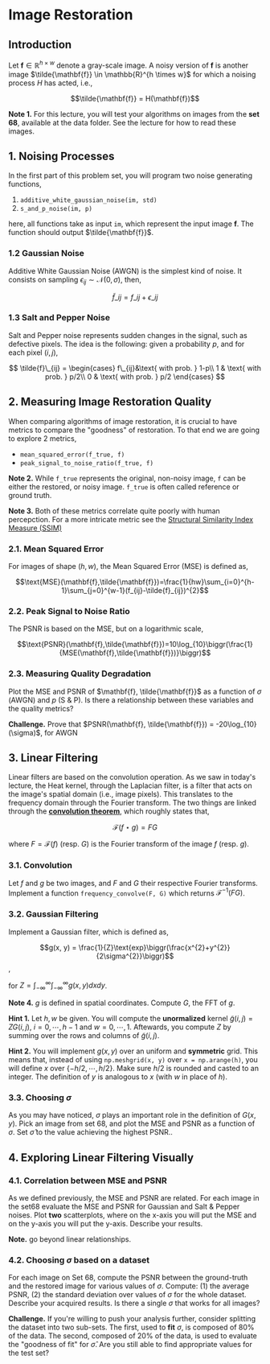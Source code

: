 # Image Restoration

## Introduction

Let $\mathbf{f} \in \mathbb{R}^{h \times w}$ denote a gray-scale image. A noisy version of $\mathbf{f}$ is another image $\tilde{\mathbf{f}} \in \mathbb{R}^{h \times w}$ for which a noising process $H$ has acted, i.e.,

$$\tilde{\mathbf{f}} = H(\mathbf{f})$$

__Note 1.__ For this lecture, you will test your algorithms on images from the __set 68__, available at the data folder. See the lecture for how to read these images.

## 1. Noising Processes

In the first part of this problem set, you will program two noise generating functions,

1. ```additive_white_gaussian_noise(im, std)```
2. ```s_and_p_noise(im, p)```

here, all functions take as input ```im```, which represent the input image $\mathbf{f}$. The function should output $\tilde{\mathbf{f}}$.

### 1.2 Gaussian Noise

Additive White Gaussian Noise (AWGN) is the simplest kind of noise. It consists on sampling $\epsilon_{ij} \sim \mathcal{N}(0, \sigma)$, then,

$$\tilde{f}\_{ij} = f\_{ij} + \epsilon\_{ij}$$

### 1.3 Salt and Pepper Noise

Salt and Pepper noise represents sudden changes in the signal, such as defective pixels. The idea is the following: given a probability $p$, and for each pixel $(i, j)$,

$$
\tilde{f}\_{ij} = \begin{cases}
f\_{ij}&\text{ with prob. } 1-p\\
1 & \text{ with prob. } p/2\\
0 & \text{ with prob. } p/2
\end{cases}
$$

## 2. Measuring Image Restoration Quality

When comparing algorithms of image restoration, it is crucial to have metrics to compare the "goodness" of restoration. To that end we are going to explore 2 metrics,

- ```mean_squared_error(f_true, f)```
- ```peak_signal_to_noise_ratio(f_true, f)```

__Note 2.__ While ```f_true``` represents the original, non-noisy image, ```f``` can be either the restored, or noisy image. ```f_true``` is often called reference or ground truth.

__Note 3.__ Both of these metrics correlate quite poorly with human percepction. For a more intricate metric see the [Structural Similarity Index Measure (SSIM)](https://en.wikipedia.org/wiki/Structural_similarity)

### 2.1. Mean Squared Error

For images of shape $(h,w)$, the Mean Squared Error (MSE) is defined as,

$$\text{MSE}(\mathbf{f},\tilde{\mathbf{f}})=\frac{1}{hw}\sum_{i=0}^{h-1}\sum_{j=0}^{w-1}(f_{ij}-\tilde{f}_{ij})^{2}$$

### 2.2. Peak Signal to Noise Ratio

The PSNR is based on the MSE, but on a logarithmic scale,

$$\text{PSNR}(\mathbf{f},\tilde{\mathbf{f}})=10\log_{10}\biggr(\frac{1}{MSE(\mathbf{f},\tilde{\mathbf{f}})}\biggr)$$

### 2.3. Measuring Quality Degradation

Plot the MSE and PSNR of $\mathbf{f}, \tilde{\mathbf{f}}$ as a function of $\sigma$ (AWGN) and $p$ (S & P). Is there a relationship between these variables and the quality metrics?

__Challenge.__ Prove that $PSNR(\mathbf{f}, \tilde{\mathbf{f}}) = -20\log_{10}(\sigma)$, for AWGN

## 3. Linear Filtering

Linear filters are based on the convolution operation. As we saw in today's lecture, the Heat kernel, through the Laplacian filter, is a filter that acts on the image's spatial domain (i.e., image pixels). This translates to the frequency domain through the Fourier transform. The two things are linked through the [__convolution theorem__](https://en.wikipedia.org/wiki/Convolution_theorem), which roughly states that,

$$\mathcal{F}(f \star g) = FG$$

where $F = \mathcal{F}(f)$ (resp. $G$) is the Fourier transform of the image $f$ (resp. $g$).

### 3.1. Convolution

Let $f$ and $g$ be two images, and $F$ and $G$ their respective Fourier transforms. Implement a function ```frequency_convolve(F, G)``` which returns $\mathcal{F}^{-1}(FG)$.

### 3.2. Gaussian Filtering

Implement a Gaussian filter, which is defined as,

$$g(x, y) = \frac{1}{Z}\text{exp}\biggr(\frac{x^{2}+y^{2}}{2\sigma^{2}}\biggr)$$,

for $Z = \int_{-\infty}^{\infty}\int_{-\infty}^{\infty}g(x, y)dxdy$.

__Note 4.__ $g$ is defined in spatial coordinates. Compute $G$, the FFT of $g$.

__Hint 1.__ Let $h, w$ be given. You will compute the __unormalized__ kernel $\tilde{g}(i,j)=ZG(i,j)$, $i=0,\cdots,h-1$ and $w=0,\cdots,1$. Aftewards, you compute $Z$ by summing over the rows and columns of $\tilde{g}(i,j)$.

__Hint 2.__ You will implement $g(x, y)$ over an uniform and __symmetric__ grid. This means that, instead of using ```np.meshgrid(x, y)``` over ```x = np.arange(h)```, you will define $x$ over $\{-h/2,\cdots,h/2\}$. Make sure $h / 2$ is rounded and casted to an integer. The definition of $y$ is analogous to $x$ (with $w$ in place of $h$).

### 3.3. Choosing $\sigma$

As you may have noticed, $\sigma$ plays an important role in the definition of $G(x, y)$. Pick an image from set 68, and plot the MSE and PSNR as a function of $\sigma$. Set $\hat{\sigma}$ to the value achieving the highest PSNR..

## 4. Exploring Linear Filtering Visually

### 4.1. Correlation between MSE and PSNR

As we defined previously, the MSE and PSNR are related. For each image in the set68 evaluate the MSE and PSNR for Gaussian and Salt & Pepper noises. Plot __two__ scatterplots, where on the x-axis you will put the MSE and on the y-axis you will put the y-axis. Describe your results.

__Note.__ go beyond linear relationships.

### 4.2. Choosing $\sigma$ based on a dataset

For each image on Set 68, compute the PSNR between the ground-truth and the restored image for various values of $\sigma$. Compute: (1) the average PSNR, (2) the standard deviation over values of $\sigma$ for the whole dataset. Describe your acquired results. Is there a single $\sigma$ that works for all images?

__Challenge.__ If you're willing to push your analysis further, consider splitting the dataset into two sub-sets. The first, used to __fit__ $\sigma$, is composed of $80\%$ of the data. The second, composed of $20\%$ of the data, is used to evaluate the "goodness of fit" for $\hat{\sigma}$. Are you still able to find appropriate values for the test set?
